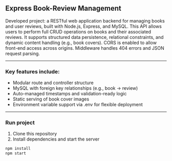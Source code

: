 ## Express Book-Review Management

Developed project: a RESTful web application backend for managing books and user reviews, built with Node.js, Express, and MySQL.
This API allows users to perform full CRUD operations on books and their associated reviews. It supports structured data persistence, relational constraints, and dynamic content handling (e.g., book covers). CORS is enabled to allow front-end access across origins. Middleware handles 404 errors and JSON request parsing.

---
### Key features include:
- Modular route and controller structure
- MySQL with foreign key relationships (e.g., book → review)
- Auto-managed timestamps and validation-ready logic
- Static serving of book cover images
- Environment variable support via .env for flexible deployment

---
### Run project
1. Clone this repository
2. Install dependencies and start the server

```bash
npm install
npm start
```